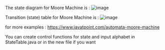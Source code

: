 The state diagram for Moore Machine is : 
![image](https://user-images.githubusercontent.com/64336826/145714133-bb3179ce-ccca-4bdc-8949-c2e6ce1bd1d9.png)


Transition (state) table for Moore Machine is :
![image](https://user-images.githubusercontent.com/64336826/145714188-9c2d7e6c-ee2d-40a1-ad1b-b68ccd6b14ea.png)

for more examples : https://www.javatpoint.com/automata-moore-machine

You can create control functions for state and input alphabet in StateTable.java or in the new file if you want
